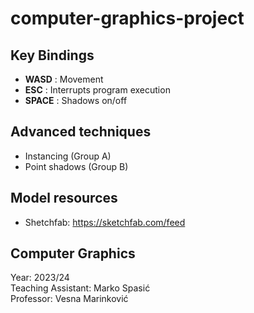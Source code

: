 # computer-graphics-project

## Key Bindings
- **WASD** : Movement
- **ESC** : Interrupts program execution
- **SPACE** : Shadows on/off

## Advanced techniques
- Instancing (Group A)
- Point shadows (Group B)

## Model resources
- Shetchfab: https://sketchfab.com/feed

## Computer Graphics
Year: 2023/24\
Teaching Assistant: Marko Spasić\
Professor: Vesna Marinković